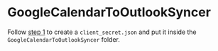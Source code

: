 # GoogleCalendarToOutlookSyncer

Follow [step 1](https://developers.google.com/google-apps/calendar/quickstart/dotnet#step_1_turn_on_the_api_name ) to create a `client_secret.json` and put it inside the `GoogleCalendarToOutlookSyncer` folder.
